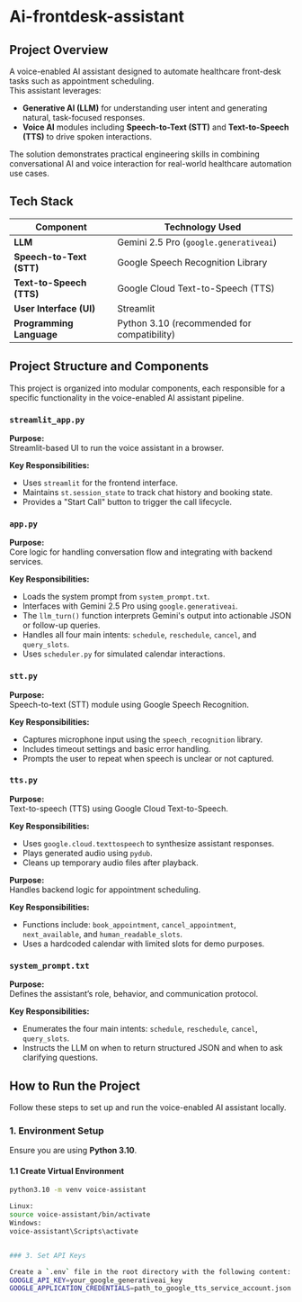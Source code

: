 # Ai-frontdesk-assistant


## Project Overview

A voice-enabled AI assistant designed to automate healthcare front-desk tasks such as appointment scheduling.  
This assistant leverages:

- **Generative AI (LLM)** for understanding user intent and generating natural, task-focused responses.
- **Voice AI** modules including **Speech-to-Text (STT)** and **Text-to-Speech (TTS)** to drive spoken interactions.

The solution demonstrates practical engineering skills in combining conversational AI and voice interaction for real-world healthcare automation use cases.


## Tech Stack

| Component             | Technology Used                      |
|-----------------------|--------------------------------------|
| **LLM**               | Gemini 2.5 Pro (`google.generativeai`) |
| **Speech-to-Text (STT)** | Google Speech Recognition Library     |
| **Text-to-Speech (TTS)** | Google Cloud Text-to-Speech (TTS)     |
| **User Interface (UI)**  | Streamlit                           |
| **Programming Language** | Python 3.10 (recommended for compatibility) |



## Project Structure and Components

This project is organized into modular components, each responsible for a specific functionality in the voice-enabled AI assistant pipeline.

### `streamlit_app.py`
**Purpose:**  
Streamlit-based UI to run the voice assistant in a browser.

**Key Responsibilities:**
- Uses `streamlit` for the frontend interface.
- Maintains `st.session_state` to track chat history and booking state.
- Provides a "Start Call" button to trigger the call lifecycle.


### `app.py`
**Purpose:**  
Core logic for handling conversation flow and integrating with backend services.

**Key Responsibilities:**
- Loads the system prompt from `system_prompt.txt`.
- Interfaces with Gemini 2.5 Pro using `google.generativeai`.
- The `llm_turn()` function interprets Gemini's output into actionable JSON or follow-up queries.
- Handles all four main intents: `schedule`, `reschedule`, `cancel`, and `query_slots`.
- Uses `scheduler.py` for simulated calendar interactions.


### `stt.py`
**Purpose:**  
Speech-to-text (STT) module using Google Speech Recognition.

**Key Responsibilities:**
- Captures microphone input using the `speech_recognition` library.
- Includes timeout settings and basic error handling.
- Prompts the user to repeat when speech is unclear or not captured.


### `tts.py`
**Purpose:**  
Text-to-speech (TTS) using Google Cloud Text-to-Speech.

**Key Responsibilities:**
- Uses `google.cloud.texttospeech` to synthesize assistant responses.
- Plays generated audio using `pydub`.
- Cleans up temporary audio files after playback.


**Purpose:**  
Handles backend logic for appointment scheduling.

**Key Responsibilities:**
- Functions include: `book_appointment`, `cancel_appointment`, `next_available`, and `human_readable_slots`.
- Uses a hardcoded calendar with limited slots for demo purposes.


### `system_prompt.txt`
**Purpose:**  
Defines the assistant’s role, behavior, and communication protocol.

**Key Responsibilities:**
- Enumerates the four main intents: `schedule`, `reschedule`, `cancel`, `query_slots`.
- Instructs the LLM on when to return structured JSON and when to ask clarifying questions.


## How to Run the Project

Follow these steps to set up and run the voice-enabled AI assistant locally.


### 1. Environment Setup

Ensure you are using **Python 3.10**.

#### 1.1 Create Virtual Environment

```bash
python3.10 -m venv voice-assistant

Linux:
source voice-assistant/bin/activate
Windows:
voice-assistant\Scripts\activate


### 3. Set API Keys

Create a `.env` file in the root directory with the following content:
GOOGLE_API_KEY=your_google_generativeai_key  
GOOGLE_APPLICATION_CREDENTIALS=path_to_google_tts_service_account.json

